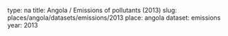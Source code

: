 type: na
title: Angola / Emissions of pollutants (2013)
slug: places/angola/datasets/emissions/2013
place: angola
dataset: emissions
year: 2013
